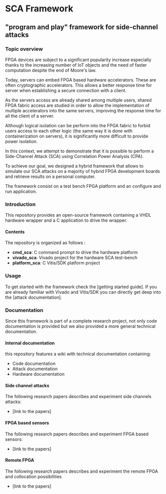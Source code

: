 # SCA Framework
## "program and play" framework for side-channel attacks

### Topic overview

FPGA devices are subject to a significant popularity increase especially thanks to the increasing number of IoT objects and the need of faster computation despite the end of Moore's law.

Today, servers can embed FPGA based hardware accelerators. These are often cryptographic accelerators. This allows a better response time for server when establishing a secure connection with a client. 

As the servers access are already shared among multiple users, shared FPGA fabric access are studied in order to allow the implementation of multiple accelerators into the same servers, improving the response time for all the client of a server.

Although logical isolation can be perform into the FPGA fabric to forbid users access to each other logic (the same way it is done with containerization on servers), it is significantly more difficult to provide power isolation.

In this context, we attempt to demonstrate that it is possible to perform a Side-Channel Attack (SCA) using Correlation Power Analysis (CPA).

To achieve our goal, we designed a hybrid framework that allows to simulate our SCA attacks on a majority of hybrid FPGA development boards and retrieve results on a personal computer.

The framework consist on a test bench FPGA platform and an configure and run application.

### Introduction

This repository provides an open-source framework containing a VHDL hardware wrapper and a C application to drive the wrapper.

#### Contents

The repository is organized as follows :
- **cmd_sca**:  C command prompt to drive the hardware platform
- **vivado_sca**: Vivado project for the hardware SCA test-bench
- **platform_sca**: C Vitis/SDK platform project

### Usage

To get started with the framework check the [getting started guide]. If you are already familiar with Vivado and Vitis/SDK you can directly get deep into the [attack documentation].

### Documentation

Since this framework is part of a complete research project, not only code documentation is provided but we also provided a more general technical documentation.

#### Internal documentation

this repository features a wiki with technical documentation containing:
- Code documentation
- Attack documentation
- Hardware documentation 

#### Side channel attacks

The following research papers describes and experiment side channels attacks:
- [link to the papers]

#### FPGA based sensors

The following research papers describes and experiment FPGA based sensors:
- [link to the papers]

#### Remote FPGA

The following research papers describes and experiment the remote FPGA and collocation possibilities
- [link to the papers]
